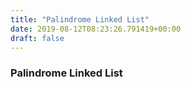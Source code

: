 ```yaml
---
title: "Palindrome Linked List"
date: 2019-08-12T08:23:26.791419+00:00
draft: false
---
```


### Palindrome Linked List
